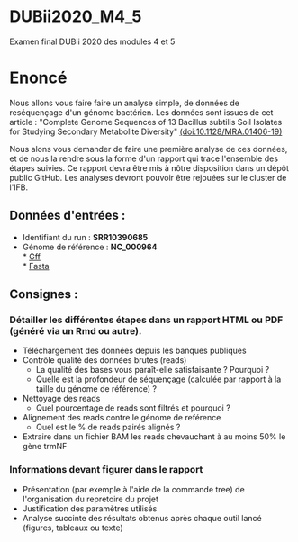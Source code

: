 # DUBii2020_M4_5
Examen final DUBii 2020 des modules 4 et 5

# Enoncé

Nous allons vous faire faire un analyse simple, de données de reséquençage d'un génome bactérien. Les données sont issues de cet article : "Complete Genome Sequences of 13 Bacillus subtilis Soil Isolates for Studying Secondary Metabolite Diversity" [(doi:10.1128/MRA.01406-19)](doi:10.1128/MRA.01406-19)  

Nous alons vous demander de faire une première analyse de ces données, et de nous la rendre sous la forme d'un rapport qui trace l'ensemble des étapes suivies. Ce rapport devra être mis à nôtre disposition dans un dépôt public GitHub. Les analyses devront pouvoir être rejouées sur le cluster de l'IFB.  

## Données d'entrées :

* Identifiant du run : **SRR10390685**   
* Génome de référence : **NC_000964**     
        * [Gff](https://ftp.ncbi.nlm.nih.gov/genomes/all/GCF/000/009/045/GCF_000009045.1_ASM904v1/GCF_000009045.1_ASM904v1_genomic.gff.gz)  
        * [Fasta](https://ftp.ncbi.nlm.nih.gov/genomes/all/GCF/000/009/045/GCF_000009045.1_ASM904v1/GCF_000009045.1_ASM904v1_genomic.fna.gz)    
        
## Consignes :

### Détailler les différentes étapes dans un rapport HTML ou PDF (généré via un Rmd ou autre).

* Téléchargement des données depuis les banques publiques  
* Contrôle qualité des données brutes (reads)  
  * La qualité des bases vous paraît-elle satisfaisante ? Pourquoi ?  
  * Quelle est la profondeur de séquençage (calculée par rapport à la taille du génome de référence) ?  
* Nettoyage des reads  
  * Quel pourcentage de reads sont filtrés et pourquoi ?  
* Alignement des reads contre le génome de reférence  
  * Quel est le % de reads pairés alignés ?  
* Extraire dans un fichier BAM les reads chevauchant à au moins 50% le gène trmNF  

### Informations devant figurer dans le rapport

* Présentation (par exemple à l'aide de la commande tree) de l'organisation du repretoire du projet
* Justification des paramètres utilisés
* Analyse succinte des résultats obtenus après chaque outil lancé (figures, tableaux ou texte)


